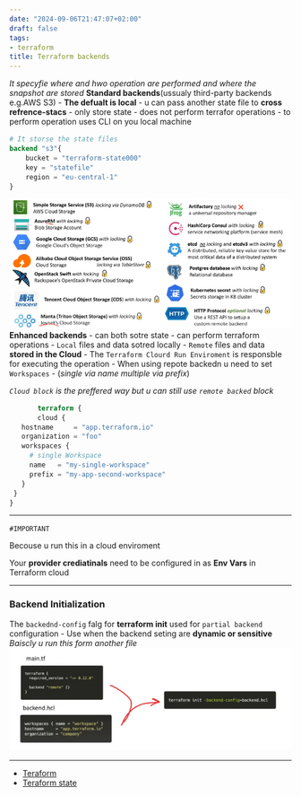 ```yaml
---
date: "2024-09-06T21:47:07+02:00"
draft: false
tags:
- terraform
title: Terraform backends
---
```


*It specyfie where and hwo operation are performed and where the
snapshot are stored* **Standard backends**(ussualy third-party backends
e.g.AWS S3) - **The defualt is local** - u can pass another state file
to **cross refrence-stacs** - only store state - does not perform
terrafor operations - to perform operation uses CLI on you local machine

``` terraform
# It storse the state files
backend "s3"{
    bucket = "terraform-state000"
    key = "statefile"
    region = "eu-central-1"
}
```

![Standard Backends](/static/standard_backeds_options_visual.png)
**Enhanced backends** - can both sotre state - can perform terraform
operations - `Local` files and data sotred locally - `Remote` files and
data **stored in the Cloud** - The `Terraform Clourd Run Enviroment` is
responsble for executing the operation - When using repote backedn u
need to set `Workspaces` - (*single via name multiple via prefix*)

*`Cloud block` is the preffered way but u can still use `remote backed`
block*

``` terraform
       terraform {
       cloud {
   hostname     = "app.terraform.io"
   organization = "foo"
   workspaces {
     # single Workspace
     name   = "my-single-workspace"
     prefix = "my-app-second-workspace"
   }
 }
}
```

------------------------------------------------------------------------

`#IMPORTANT`

Becouse u run this in a cloud enviroment

Your **provider crediatinals** need to be configured in as **Env Vars**
in Terraform cloud

------------------------------------------------------------------------

### Backend Initialization

The `backednd-config` falg for **terraform init** used for
`partial backend` configuration - Use when the backend seting are
**dynamic or sensitive** *Baiscly u run this form another file*
![Backend Initialization](/static/backend_initialization_visual.png)

------------------------------------------------------------------------
-   [Teraform](/cloud/terraform/terraform)
-   [Teraform state](/cloud/terraform/terraform_state)

